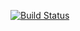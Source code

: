 [![Build Status](http://192.168.146.128:8080/buildStatus/icon?job=deploiment)](http://192.168.146.128:8080/job/deploiment/)
